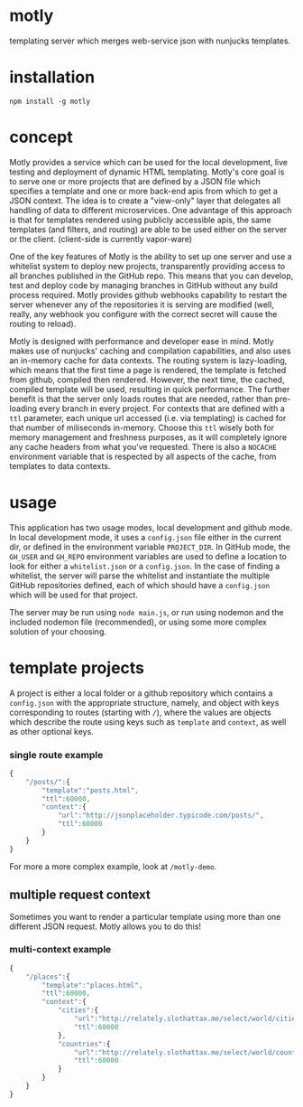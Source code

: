 # motly
templating server which merges web-service json with nunjucks templates.

# installation
`npm install -g motly`

# concept
Motly provides a service which can be used for the local development, live
testing and deployment of dynamic HTML templating.  Motly's core goal is to
serve one or more projects that are defined by a JSON file which specifies a
template and one or more back-end apis from which to get a JSON context.  The
idea is to create a "view-only" layer that delegates all handling of data to
different microservices.  One advantage of this approach is that for templates
rendered using publicly accessible apis, the same templates (and filters, and
routing) are able to be used either on the server or the client. (client-side is
currently vapor-ware)

One of the key features of Motly is the ability to set up one server and use
a whitelist system to deploy new projects, transparently providing access to
all branches published in the GitHub repo.  This means that you can develop,
test and deploy code by managing branches in GitHub without any build process
required.  Motly provides github webhooks capability to restart the server
whenever any of the repositories it is serving are modified (well, really,
any webhook you configure with the correct secret will cause the routing to
reload).

Motly is designed with performance and developer ease in mind.  Motly makes use
of nunjucks' caching and compilation capabilities, and also uses an in-memory
cache for data contexts.  The routing system is lazy-loading, which means
that the first time a page is rendered, the template is fetched from github,
compiled then rendered.  However, the next time, the cached, compiled template
will be used, resulting in quick performance.  The further benefit is that the
server only loads routes that are needed, rather than pre-loading every branch
in every project.  For contexts that are defined with a `ttl` parameter, each
unique url accessed (i.e. via templating) is cached for that number of
miliseconds in-memory.  Choose this `ttl` wisely both for memory management and
freshness purposes, as it will completely ignore any cache headers from what
you've requested.  There is also a `NOCACHE` environment variable that is
respected by all aspects of the cache, from templates to data contexts.

# usage
This application has two usage modes, local development and github mode.  In
local development mode, it uses a `config.json` file either in the current dir,
or defined in the environment variable `PROJECT_DIR`.  In GitHub mode, the
`GH_USER` and `GH_REPO` environment variables are used to define a location
to look for either a `whitelist.json` or a `config.json`.  In the case of
finding a whitelist, the server will parse the whitelist and instantiate the
multiple GitHub repositories defined, each of which should have a `config.json`
which will be used for that project.

The server may be run using `node main.js`, or run using nodemon and the
included nodemon file (recommended), or using some more complex solution of your
choosing.

# template projects
A project is either a local folder or a github repository which contains a
`config.json` with the appropriate structure, namely, and object with keys
corresponding to routes (starting with `/`), where the values are objects
which describe the route using keys such as `template` and `context`, as well
as other optional keys.

### single route example
```javascript
{
    "/posts/":{
        "template":"posts.html",
        "ttl":60000,
        "context":{
            "url":"http://jsonplaceholder.typicode.com/posts/",
            "ttl":60000
        }
    }
}
```
For more a more complex example, look at `/motly-demo`.

## multiple request context
Sometimes you want to render a particular template using more than one different
JSON request.  Motly allows you to do this!

### multi-context example
```javascript
{
    "/places":{
        "template":"places.html",
        "ttl":60000,
        "context":{
            "cities":{
                "url":"http://relately.slothattax.me/select/world/cities",
                "ttl":60000
            },
            "countries":{
                "url":"http://relately.slothattax.me/select/world/countries",
                "ttl":60000
            }
        }
    }
}
```
